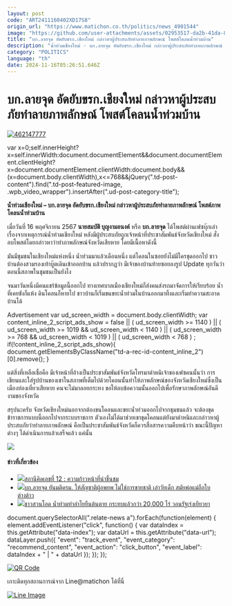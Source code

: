 ```yaml
---
layout: post
code: "ART2411160402XD17S8"
origin_url: "https://www.matichon.co.th/politics/news_4901544"
image: "https://github.com/user-attachments/assets/02953517-da2b-41da-887c-ef544b4c52c4"
title: "บก.ลายจุด อัดยับขรก.เชียงใหม่ กล่าวหาผู้ประสบภัยทำลายภาพลักษณ์ โพสต์โคลนน้ำท่วมบ้าน"
description: "น้ำท่วมเชียงใหม่ - บก.ลายจุด อัดยับขรก.เชียงใหม่ กล่าวหาผู้ประสบภัยทำลายภาพลักษณ์ โพสต์ภาพโคลนน้ำท่วมบ้าน"
category: "POLITICS"
language: "th"
date: 2024-11-16T05:26:51.646Z
---
```


# บก.ลายจุด อัดยับขรก.เชียงใหม่ กล่าวหาผู้ประสบภัยทำลายภาพลักษณ์ โพสต์โคลนน้ำท่วมบ้าน

[![](https://www.matichon.co.th/wp-content/uploads/2024/11/462147777.jpg "462147777")](https://www.matichon.co.th/wp-content/uploads/2024/11/462147777.jpg)

var x=0;self.innerHeight?x=self.innerWidth:document.documentElement&&document.documentElement.clientHeight?x=document.documentElement.clientWidth:document.body&&(x=document.body.clientWidth),x<=768&&jQuery(".td-post-content").find(".td-post-featured-image, .wpb\_video\_wrapper").insertAfter(".ud-post-category-title");

**น้ำท่วมเชียงใหม่ – บก.ลายจุด อัดยับขรก.เชียงใหม่ กล่าวหาผู้ประสบภัยทำลายภาพลักษณ์ โพสต์ภาพโคลนน้ำท่วมบ้าน**

เมื่อวันที่ 16 พฤศจิกายน 2567 **นายสมบัติ บุญงามอนงค์** หรือ **บก.ลายจุด** ได้โพสต์ผ่านเฟซบุ๊กเล่าเรื่องจากเหตุการณ์น้ำท่วมเชียงใหม่ หลังมีผู้ประสบภัยถูกเจ้าหน้าที่ประชาสัมพันธ์จังหวัดเชียงใหม่ สั่งลบโพสต์โดยกล่าวหาว่าทำภาพลักษณ์จังหวัดเสียหาย โดยมีเนื้อหาดังนี้

มันมีชุมชนในเชียงใหม่แห่งหนึ่ง น้ำท่วมมาแล้วเดือนหนึ่ง แต่โคลนในซอยยังไม่มีใครขุดออกไป ชาวบ้านต้องสวมรองเท้าบู๊ตเดินเข้าออกบ้าน แล้วปรากฏว่า มีเจ้าของบ้านท้ายซอยลงรูป Update ทุกวันว่าตอนนี้สภาพในชุมชนเป็นยังไง

จนมาวันหนึ่งมีคนแชร์ข้อมูลนี้ออกไป ทางเทศบาลเมืองเชียงใหม่ก็ส่งคนส่งรถมาจัดการให้เรียบร้อย น้ำที่เคยขังก็แห้ง ดินโคลนก็หายไป ชาวบ้านก็เริ่มขนขยะน้ำท่วมในบ้านออกมาทิ้งและเริ่มทำความสะอาดบ้านได้

Advertisement var ud\_screen\_width = document.body.clientWidth; var content\_inline\_2\_script\_ads\_show = false || ( ud\_screen\_width >= 1140 ) || ( ud\_screen\_width >= 1019 && ud\_screen\_width < 1140 ) || ( ud\_screen\_width >= 768 && ud\_screen\_width < 1019 ) || ( ud\_screen\_width < 768 ) ; if(!content\_inline\_2\_script\_ads\_show){ document.getElementsByClassName("td-a-rec-id-content\_inline\_2")\[0\].remove(); }

แต่สิ่งที่เหลือเชื่อคือ มีเจ้าหน้าที่อ้างเป็นประชาสัมพันธ์จังหวัดโทรมาตำหนิเจ้าของเฟซคนนั้นว่า การเขียนและใส่รูปบ้านของเขาในสภาพที่เต็มไปด้วยโคลนนั้นทำให้ภาพลักษณ์ของจังหวัดเชียงใหม่ซึ่งเป็นเมืองท่องเที่ยวเสียหาย คนจะไม่มาลอยกระทง ขอให้ลบข้อความนั้นออกไปเพื่อรักษาภาพลักษณ์อันดีงามของจังหวัด

สรุปนะครับ จังหวัดเชียงใหม่นอกจากต้องขนโคลนและขยะน้ำท่วมออกไปจากชุมชนแล้ว จะต้องขุดข้าราชการแบบนี้ออกไปจากระบบราชการ ตัวเองไม่ได้มาช่วยเขาขุดโคลนแต่ยังมาตำหนิและกล่าวหาผู้ประสบภัยว่าทำลายภาพลักษณ์ คือเป็นประชาสัมพันธ์จังหวัดก็ควรสื่อสารความคืบหน้าว่า ขณะนี้ปัญหาต่างๆ ได้ดำเนินการแล้วเสร็จแล้ว แค่นั้น

![](https://www.matichon.co.th/wp-content/uploads/2024/11/Screenshot-2024-11-16-103518.png)

#### ข่าวที่เกี่ยวข้อง

*   [![](https://www.matichon.co.th/wp-content/uploads/2024/11/ภป-ความก้าวหน้าที่น่าชื่นชม-.jpg)สถานีคิดเลขที่ 12 : ความก้าวหน้าที่น่าชื่นชม](https://www.matichon.co.th/article/thinkstation-12/news_4880324)
*   [![](https://www.matichon.co.th/wp-content/uploads/2024/10/kkk889.jpg)บก.ลายจุด ยันมติครม. ให้สัญชาติผู้อพยพ ไม่ใช่การขายชาติ เล่าวัยเด็ก สมัยพ่อแม่ถือใบต่างด้าว](https://www.matichon.co.th/politics/news_4874204) 
*   [![](https://www.matichon.co.th/wp-content/uploads/2024/10/lamyai1.jpg)ชาวสวนโอด น้ำท่วมทำลำไยยืนต้นตาย กระทบแล้วกว่า 20,000 ไร่ วอนรัฐเร่งเยียวยา](https://www.matichon.co.th/region/news_4849793)

document.querySelectorAll(".relate-news a").forEach(function(element) { element.addEventListener("click", function() { var dataIndex = this.getAttribute("data-index"); var dataUrl = this.getAttribute("data-url"); dataLayer.push({ "event": "track\_event", "event\_category": "recommend\_content", "event\_action": "click\_button", "event\_label": dataIndex + " | " + dataUrl }); }); });

[![QR Code](https://www.matichon.co.th/wp-content/uploads/2023/07/wob1371z.jpg)](https://lin.ee/ht0nDxX)

เกาะติดทุกสถานการณ์จาก Line@matichon ได้ที่นี่

[![Line Image](https://www.matichon.co.th/wp-content/uploads/2023/07/th.png)](https://lin.ee/ht0nDxX)